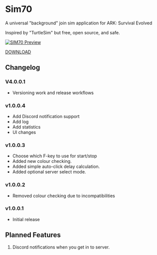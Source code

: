 # Sim70

A universal "background" join sim application for ARK: Survival Evolved

Inspired by "TurtleSim" but free, open source, and safe.


[![SIM70 Preview](https://img.lkd70.com/9khJIYb/direct)](https://youtu.be/g4-qIQRYnJc "Sim70 Preview")

[DOWNLOAD](https://github.com/lkd70/SIM70/releases/latest)

## Changelog

### V4.0.0.1

* Versioning work and release workflows

### v1.0.0.4

* Add Discord notification support
* Add log
* Add statistics
* UI changes

### v1.0.0.3

* Choose which F-key to use for start/stop
* Added new colour checking.
* Added simple auto-click delay calculation.
* Added optional server select mode.

### v1.0.0.2

* Removed colour checking due to incompatibilities

### v1.0.0.1

* Initial release

## Planned Features

1. Discord notifications when you get in to server.
